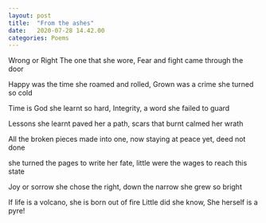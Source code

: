 ```yaml
---
layout: post
title:  "From the ashes"
date:   2020-07-28 14.42.00
categories: Poems
---
```

Wrong or Right
The one that she wore,
Fear and fight 
came through the door 
 
Happy was the time
she roamed and rolled,
Grown was a crime
she turned so cold
 
Time is God
she learnt so hard,
Integrity, a word
she failed to guard
 
Lessons she learnt
paved her a path,
scars that burnt
calmed her wrath
 
All the broken pieces
made into one,
now staying at peace
yet, deed not done
 
she turned the pages
to write her fate,
little were the wages
to reach this state
 
Joy or sorrow
she chose the right,
down the narrow
she grew so bright
 
If life is a volcano,
she is born out of fire
Little did she know,
She herself is a pyre!
